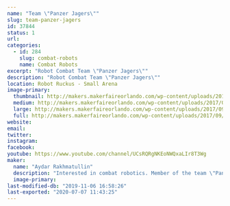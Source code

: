 ```yaml
---
name: "Team \"Panzer Jagers\""
slug: team-panzer-jagers
id: 37844
status: 1
url: 
categories:
  - id: 284
    slug: combat-robots
    name: Combat Robots
excerpt: "Robot Combat Team \"Panzer Jagers\""
description: "Robot Combat Team \"Panzer Jagers\""
location: Robot Ruckus - Small Arena
image-primary:
  thumbnail: http://makers.makerfaireorlando.com/wp-content/uploads/2017/09/17358794_10208375200447155_4823202971855293261_o-150x150.jpg
  medium: http://makers.makerfaireorlando.com/wp-content/uploads/2017/09/17358794_10208375200447155_4823202971855293261_o-300x169.jpg
  large: http://makers.makerfaireorlando.com/wp-content/uploads/2017/09/17358794_10208375200447155_4823202971855293261_o-1024x576.jpg
  full: http://makers.makerfaireorlando.com/wp-content/uploads/2017/09/17358794_10208375200447155_4823202971855293261_o.jpg
website: 
email: 
twitter: 
instagram: 
facebook: 
youtube: https://www.youtube.com/channel/UCsRQRgNKEoNWQxaLIr8T3Wg
maker:
  name: "Aydar Rakhmatullin"
  description: "Interested in combat robotics. Member of the team \"Panzer Jagers\""
  image-primary: 
last-modified-db: "2019-11-06 16:58:26"
last-exported: "2020-07-07 11:43:25"
---
```

